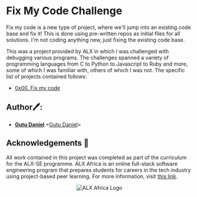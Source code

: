 # Fix My Code Challenge
  Fix my code is a new type of project, where we'll jump into an existing code
base and fix it! This is done using pre-written repos as initial files for all
solutions. I'm not coding anything new, just fixing the existing code base.

This was a project provided by ALX in which I was challenged with debugging
various programs. The challenges spanned a variety of programming languages
from C to Python to Javascript to Ruby and more, some of which I was familiar
with, others of which I was not. The specific list of projects contained follows:

* [0x00. Fix my code](./0x00-challenge)

## Author🖊️:
* **[Gutu Daniel](https://twitter.com/geletagutu)** <[Gutu Daniel](https://github.com/gutudanii)>

## Acknowledgements :pray:

All work contained in this project was completed as part of the curriculum for the ALX-SE programme.
ALX Africa is an online full-stack software engineering program that prepares students for careers
in the tech industry using project-based peer learning. For more information, visit
[this link](https://www.alxafrica.com).


<p align="center">
  <img src="http://www.alxafrica.com/wp-content/uploads/2022/01/header-logo.png"
    alt="ALX Africa Logo"
  >
  </p>
